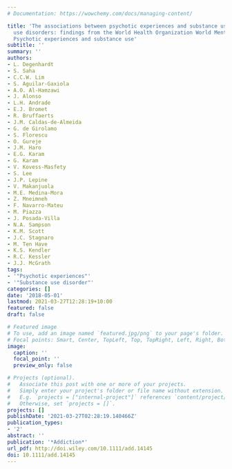```yaml
---
# Documentation: https://wowchemy.com/docs/managing-content/

title: 'The associations between psychotic experiences and substance use and substance
  use disorders: findings from the World Health Organization World Mental Health surveys:
  Psychotic experiences and substance use'
subtitle: ''
summary: ''
authors:
- L. Degenhardt
- S. Saha
- C.C.W. Lim
- S. Aguilar-Gaxiola
- A.O. Al-Hamzawi
- J. Alonso
- L.H. Andrade
- E.J. Bromet
- R. Bruffaerts
- J.M. Caldas-de-Almeida
- G. de Girolamo
- S. Florescu
- O. Gureje
- J.M. Haro
- E.G. Karam
- G. Karam
- V. Kovess-Masfety
- S. Lee
- J.P. Lepine
- V. Makanjuola
- M.E. Medina-Mora
- Z. Mneimneh
- F. Navarro-Mateu
- M. Piazza
- J. Posada-Villa
- N.A. Sampson
- K.M. Scott
- J.C. Stagnaro
- M. Ten Have
- K.S. Kendler
- R.C. Kessler
- J.J. McGrath
tags: 
- '"Psychotic experiences"'
- '"Substance use disorder"'
categories: []
date: '2018-05-01'
lastmod: 2021-03-27T12:28:19+10:00
featured: false
draft: false

# Featured image
# To use, add an image named `featured.jpg/png` to your page's folder.
# Focal points: Smart, Center, TopLeft, Top, TopRight, Left, Right, BottomLeft, Bottom, BottomRight.
image:
  caption: ''
  focal_point: ''
  preview_only: false

# Projects (optional).
#   Associate this post with one or more of your projects.
#   Simply enter your project's folder or file name without extension.
#   E.g. `projects = ["internal-project"]` references `content/project/deep-learning/index.md`.
#   Otherwise, set `projects = []`.
projects: []
publishDate: '2021-03-27T02:28:19.140466Z'
publication_types:
- '2'
abstract: ''
publication: '*Addiction*'
url_pdf: http://doi.wiley.com/10.1111/add.14145
doi: 10.1111/add.14145
---
```


